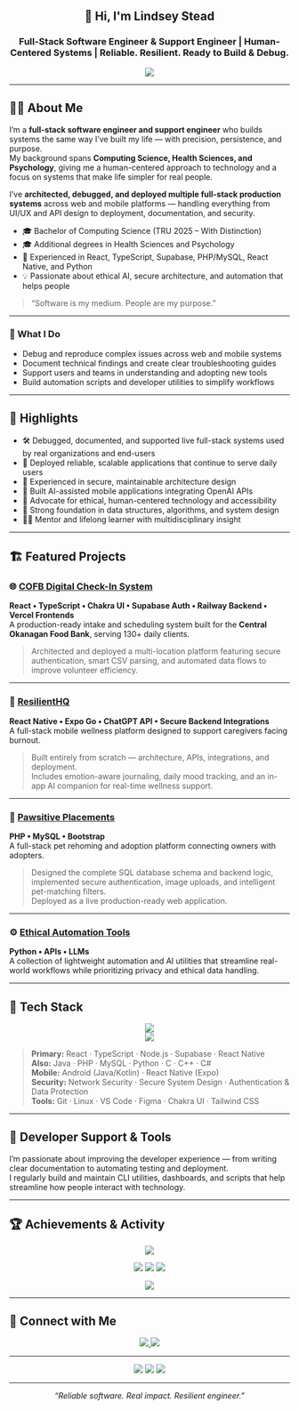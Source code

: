 <h2 align="center">👋 Hi, I'm Lindsey Stead</h2>
<h3 align="center">Full-Stack Software Engineer & Support Engineer | Human-Centered Systems | Reliable. Resilient. Ready to Build & Debug.</h3>

<p align="center">
  <img src="https://readme-typing-svg.herokuapp.com?font=Fira+Code&size=18&pause=1000&center=true&width=600&lines=Building+reliable+software+with+heart.;Engineering+systems+that+stand+up+under+pressure.;Turning+real-world+challenges+into+scalable+solutions." />
</p>

---

## 👩‍💻 About Me
I’m a **full-stack software engineer and support engineer** who builds systems the same way I’ve built my life — with precision, persistence, and purpose.  
My background spans **Computing Science, Health Sciences, and Psychology**, giving me a human-centered approach to technology and a focus on systems that make life simpler for real people.

I’ve **architected, debugged, and deployed multiple full-stack production systems** across web and mobile platforms — handling everything from UI/UX and API design to deployment, documentation, and security.

- 🎓 Bachelor of Computing Science (TRU 2025 – With Distinction)  
- 🎓 Additional degrees in Health Sciences and Psychology  
- 🧠 Experienced in React, TypeScript, Supabase, PHP/MySQL, React Native, and Python  
- 💡 Passionate about ethical AI, secure architecture, and automation that helps people  

> “Software is my medium. People are my purpose.”

---

### 🧩 What I Do
- Debug and reproduce complex issues across web and mobile systems  
- Document technical findings and create clear troubleshooting guides  
- Support users and teams in understanding and adopting new tools  
- Build automation scripts and developer utilities to simplify workflows  

---

## 🌟 Highlights
- 🛠️ Debugged, documented, and supported live full-stack systems used by real organizations and end-users  
- 🚀 Deployed reliable, scalable applications that continue to serve daily users  
- 🔐 Experienced in secure, maintainable architecture design  
- 🤖 Built AI-assisted mobile applications integrating OpenAI APIs  
- 💬 Advocate for ethical, human-centered technology and accessibility  
- 🧱 Strong foundation in data structures, algorithms, and system design  
- 👩‍🏫 Mentor and lifelong learner with multidisciplinary insight  

---

## 🏗️ Featured Projects

### 🌐 [COFB Digital Check-In System](https://github.com/lindsey-fullstackdev/cofb-checkin)
**React • TypeScript • Chakra UI • Supabase Auth • Railway Backend • Vercel Frontends**  
A production-ready intake and scheduling system built for the **Central Okanagan Food Bank**, serving 130+ daily clients.  
> Architected and deployed a multi-location platform featuring secure authentication, smart CSV parsing, and automated data flows to improve volunteer efficiency.

---

### 📱 [ResilientHQ](https://github.com/lindsey-fullstackdev/resilienthq)
**React Native • Expo Go • ChatGPT API • Secure Backend Integrations**  
A full-stack mobile wellness platform designed to support caregivers facing burnout.  
> Built entirely from scratch — architecture, APIs, integrations, and deployment.  
Includes emotion-aware journaling, daily mood tracking, and an in-app AI companion for real-time wellness support.

---

### 🐾 [Pawsitive Placements](https://github.com/lindsey-fullstackdev/pawsitive-placements)
**PHP • MySQL • Bootstrap**  
A full-stack pet rehoming and adoption platform connecting owners with adopters.  
> Designed the complete SQL database schema and backend logic, implemented secure authentication, image uploads, and intelligent pet-matching filters.  
Deployed as a live production-ready web application.

---

### ⚙️ [Ethical Automation Tools](https://github.com/lindsey-fullstackdev/ethical-automation-tools)
**Python • APIs • LLMs**  
A collection of lightweight automation and AI utilities that streamline real-world workflows while prioritizing privacy and ethical data handling.

---

## 🧰 Tech Stack

<p align="center">
  <img src="https://skillicons.dev/icons?i=react,typescript,nodejs,express,python,php,mysql,java,html,css,tailwind,chakra" /><br/>
  <img src="https://skillicons.dev/icons?i=c,cpp,cs,android,git,github,linux,vscode,figma" />
</p>

> **Primary:** React · TypeScript · Node.js · Supabase · React Native  
> **Also:** Java · PHP · MySQL · Python · C · C++ · C#  
> **Mobile:** Android (Java/Kotlin) · React Native (Expo)  
> **Security:** Network Security · Secure System Design · Authentication & Data Protection  
> **Tools:** Git · Linux · VS Code · Figma · Chakra UI · Tailwind CSS  

---

## 🧠 Developer Support & Tools
I’m passionate about improving the developer experience — from writing clear documentation to automating testing and deployment.  
I regularly build and maintain CLI utilities, dashboards, and scripts that help streamline how people interact with technology.

---

## 🏆 Achievements & Activity

<p align="center">
  <img src="https://github-profile-trophy.vercel.app/?username=lindsey-fullstackdev&theme=onestar&margin-w=10&row=1" />
</p>

<p align="center">
  <img src="https://github-readme-streak-stats.herokuapp.com/?user=lindsey-fullstackdev&theme=radical&hide_border=true" />
  <img src="https://github-readme-stats.vercel.app/api?username=lindsey-fullstackdev&show_icons=true&theme=radical&hide_border=true&count_private=true" />
  <img src="https://github-readme-stats.vercel.app/api/top-langs/?username=lindsey-fullstackdev&layout=compact&theme=radical&hide_border=true" />
</p>

<p align="center">
  <img src="https://github-readme-activity-graph.vercel.app/graph?username=lindsey-fullstackdev&theme=react-dark&hide_border=true" />
</p>

---

## 🤝 Connect with Me

<p align="center">
  <a href="https://www.linkedin.com/in/lindseystead" target="_blank">
    <img src="https://img.shields.io/badge/LinkedIn-0A66C2?style=for-the-badge&logo=linkedin&logoColor=white" />
  </a>
  <a href="mailto:lindsey@lifesavertech.ca" target="_blank">
    <img src="https://img.shields.io/badge/Email-lindsey@lifesavertech.ca-blue?style=for-the-badge&logo=gmail&logoColor=white" />
  </a>
</p>

---

<p align="center">
  <img src="https://img.shields.io/badge/Women%20In%20Tech-%23FF69B4?style=for-the-badge" />
  <img src="https://img.shields.io/badge/First%20Gen%20Graduate-%2300C49A?style=for-the-badge" />
  <img src="https://img.shields.io/badge/Mom%20in%20Tech-%23FFD700?style=for-the-badge" />
</p>

---

<p align="center"><i>“Reliable software. Real impact. Resilient engineer.”</i></p>
